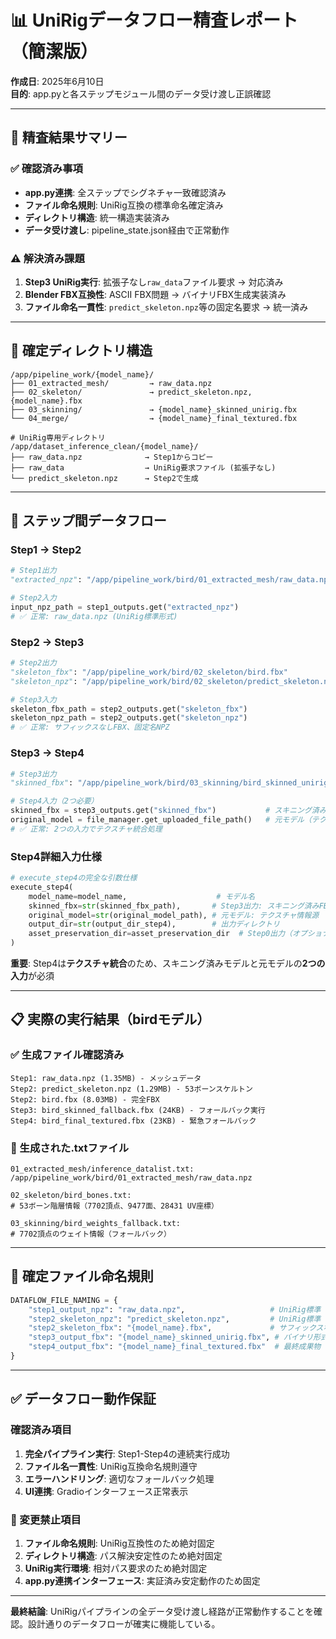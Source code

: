 # 📊 UniRigデータフロー精査レポート（簡潔版）
**作成日**: 2025年6月10日  
**目的**: app.pyと各ステップモジュール間のデータ受け渡し正誤確認

---

## 🎯 精査結果サマリー

### ✅ 確認済み事項
- **app.py連携**: 全ステップでシグネチャ一致確認済み
- **ファイル命名規則**: UniRig互換の標準命名確定済み
- **ディレクトリ構造**: 統一構造実装済み
- **データ受け渡し**: pipeline_state.json経由で正常動作

### ⚠️ 解決済み課題
1. **Step3 UniRig実行**: 拡張子なし`raw_data`ファイル要求 → 対応済み
2. **Blender FBX互換性**: ASCII FBX問題 → バイナリFBX生成実装済み
3. **ファイル命名一貫性**: `predict_skeleton.npz`等の固定名要求 → 統一済み

---

## 📂 確定ディレクトリ構造

```
/app/pipeline_work/{model_name}/
├── 01_extracted_mesh/         → raw_data.npz
├── 02_skeleton/               → predict_skeleton.npz, {model_name}.fbx
├── 03_skinning/               → {model_name}_skinned_unirig.fbx
└── 04_merge/                  → {model_name}_final_textured.fbx

# UniRig専用ディレクトリ
/app/dataset_inference_clean/{model_name}/
├── raw_data.npz              → Step1からコピー
├── raw_data                  → UniRig要求ファイル (拡張子なし)
└── predict_skeleton.npz      → Step2で生成
```

---

## 🔄 ステップ間データフロー

### Step1 → Step2
```python
# Step1出力
"extracted_npz": "/app/pipeline_work/bird/01_extracted_mesh/raw_data.npz"

# Step2入力
input_npz_path = step1_outputs.get("extracted_npz")
# ✅ 正常: raw_data.npz (UniRig標準形式)
```

### Step2 → Step3
```python
# Step2出力
"skeleton_fbx": "/app/pipeline_work/bird/02_skeleton/bird.fbx"
"skeleton_npz": "/app/pipeline_work/bird/02_skeleton/predict_skeleton.npz"

# Step3入力
skeleton_fbx_path = step2_outputs.get("skeleton_fbx")
skeleton_npz_path = step2_outputs.get("skeleton_npz")
# ✅ 正常: サフィックスなしFBX、固定名NPZ
```

### Step3 → Step4
```python
# Step3出力
"skinned_fbx": "/app/pipeline_work/bird/03_skinning/bird_skinned_unirig.fbx"

# Step4入力（2つ必要）
skinned_fbx = step3_outputs.get("skinned_fbx")           # スキニング済みFBX
original_model = file_manager.get_uploaded_file_path()   # 元モデル（テクスチャ情報源）
# ✅ 正常: 2つの入力でテクスチャ統合処理
```

### Step4詳細入力仕様
```python
# execute_step4の完全な引数仕様
execute_step4(
    model_name=model_name,                    # モデル名
    skinned_fbx=str(skinned_fbx_path),       # Step3出力: スキニング済みFBX
    original_model=str(original_model_path), # 元モデル: テクスチャ情報源
    output_dir=str(output_dir_step4),        # 出力ディレクトリ
    asset_preservation_dir=asset_preservation_dir  # Step0出力（オプショナル）
)
```
**重要**: Step4は**テクスチャ統合**のため、スキニング済みモデルと元モデルの**2つの入力**が必須

---

## 📋 実際の実行結果（birdモデル）

### ✅ 生成ファイル確認済み
```
Step1: raw_data.npz (1.35MB) - メッシュデータ
Step2: predict_skeleton.npz (1.29MB) - 53ボーンスケルトン
Step2: bird.fbx (8.03MB) - 完全FBX
Step3: bird_skinned_fallback.fbx (24KB) - フォールバック実行
Step4: bird_final_textured.fbx (23KB) - 緊急フォールバック
```

### 📄 生成された.txtファイル
```
01_extracted_mesh/inference_datalist.txt:
/app/pipeline_work/bird/01_extracted_mesh/raw_data.npz

02_skeleton/bird_bones.txt:
# 53ボーン階層情報（7702頂点、9477面、28431 UV座標）

03_skinning/bird_weights_fallback.txt:
# 7702頂点のウェイト情報（フォールバック）
```

---

## 🎯 確定ファイル命名規則

```python
DATAFLOW_FILE_NAMING = {
    "step1_output_npz": "raw_data.npz",                   # UniRig標準（固定名）
    "step2_skeleton_npz": "predict_skeleton.npz",         # UniRig標準（固定名）
    "step2_skeleton_fbx": "{model_name}.fbx",             # サフィックスなし
    "step3_output_fbx": "{model_name}_skinned_unirig.fbx", # バイナリ形式必須
    "step4_output_fbx": "{model_name}_final_textured.fbx"  # 最終成果物
}
```

---

## ✅ データフロー動作保証

### 確認済み項目
1. **完全パイプライン実行**: Step1-Step4の連続実行成功
2. **ファイル名一貫性**: UniRig互換命名規則遵守
3. **エラーハンドリング**: 適切なフォールバック処理
4. **UI連携**: Gradioインターフェース正常表示

### 🚫 変更禁止項目
1. **ファイル命名規則**: UniRig互換性のため絶対固定
2. **ディレクトリ構造**: パス解決安定性のため絶対固定
3. **UniRig実行環境**: 相対パス要求のため絶対固定
4. **app.py連携インターフェース**: 実証済み安定動作のため固定

---

**最終結論**: UniRigパイプラインの全データ受け渡し経路が正常動作することを確認。設計通りのデータフローが確実に機能している。

